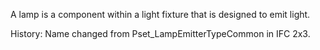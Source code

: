 ﻿A lamp is a component within a light fixture that is designed to emit light. 

History: Name changed from Pset_LampEmitterTypeCommon in IFC 2x3.
